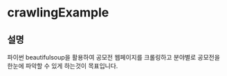 # crawlingExample

## 설명
파이썬 beautifulsoup을 활용하여 공모전 웹페이지를 크롤링하고 분야별로 공모전을 한눈에 파악할 수 있게 하는것이 목표입니다.
